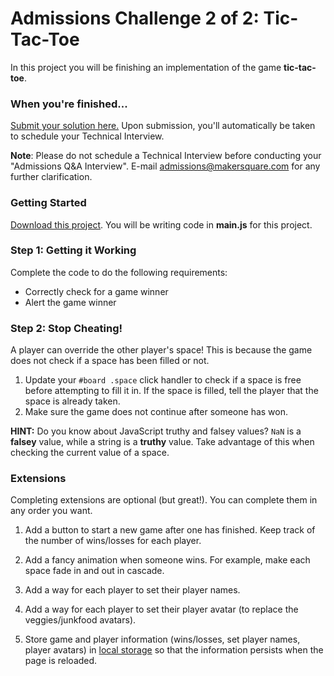 # Admissions Challenge 2 of 2: Tic-Tac-Toe

In this project you will be finishing an implementation of the game **tic-tac-toe**.

### When you're finished...

[Submit your solution here.](https://makersquare.typeform.com/to/NWK8PH) Upon submission, you'll automatically be taken to schedule your Technical Interview.

**Note**: Please do not schedule a Technical Interview before conducting your "Admissions Q&A Interview". E-mail admissions@makersquare.com for any further clarification.

### Getting Started

[Download this project](https://github.com/makersquare/tic-tac-toe/archive/master.zip). You will be writing code in **main.js** for this project.

### Step 1: Getting it Working

Complete the code to do the following requirements:

- Correctly check for a game winner
- Alert the game winner

### Step 2: Stop Cheating!

A player can override the other player's space! This is because the game does not check if a space has been filled or not.

1. Update your `#board .space` click handler to check if a space is free before attempting to fill it in. If the space is filled, tell the player that the space is already taken.
2. Make sure the game does not continue after someone has won.

**HINT:** Do you know about JavaScript truthy and falsey values? `NaN` is a **falsey** value, while a string is a **truthy** value. Take advantage of this when checking the current value of a space.

### Extensions

Completing extensions are optional (but great!). You can complete them in any order you want.

1. Add a button to start a new game after one has finished. Keep track of the number of wins/losses for each player.

2. Add a fancy animation when someone wins. For example, make each space fade in and out in cascade.

3. Add a way for each player to set their player names.

4. Add a way for each player to set their player avatar (to replace the veggies/junkfood avatars).

5. Store game and player information (wins/losses, set player names, player avatars) in [local storage](http://diveintohtml5.info/storage.html) so that the information persists when the page is reloaded.
